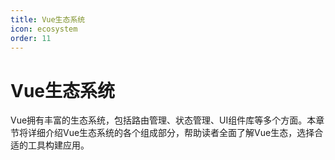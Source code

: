 ```yaml
---
title: Vue生态系统
icon: ecosystem
order: 11
---
```


# Vue生态系统

Vue拥有丰富的生态系统，包括路由管理、状态管理、UI组件库等多个方面。本章节将详细介绍Vue生态系统的各个组成部分，帮助读者全面了解Vue生态，选择合适的工具构建应用。
